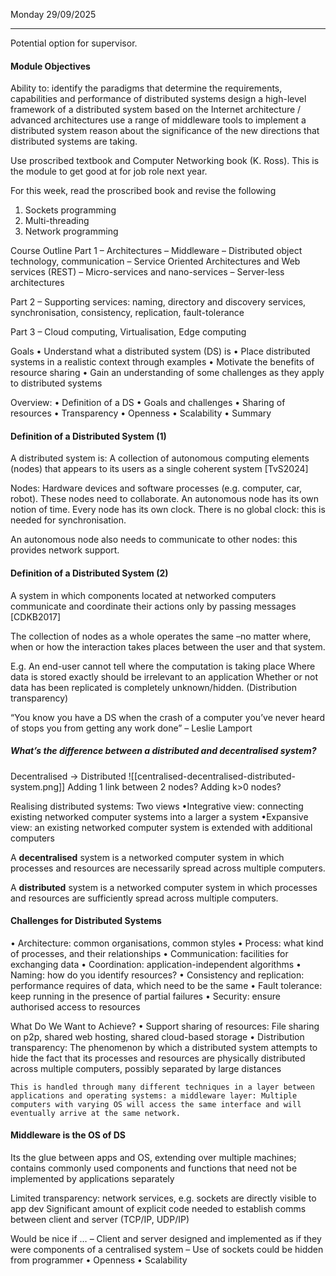 Monday 29/09/2025

---
Potential option for supervisor.
#### Module Objectives
Ability to:
	identify the paradigms that determine the requirements, capabilities and performance of 	distributed systems
	design a high-level framework of a distributed system based on the Internet architecture /
	advanced architectures
	use a range of middleware tools to implement a distributed system
	reason about the significance of the new directions	that distributed systems are taking.

Use proscribed textbook and Computer Networking book (K. Ross). This is the module to get good at for job role next year. 

For this week, read the proscribed book and revise the following
1. Sockets programming
2. Multi-threading
3. Network programming

Course Outline
Part 1
– Architectures
– Middleware
– Distributed object technology, communication
– Service Oriented Architectures and Web services (REST)
– Micro-services and nano-services
– Server-less architectures

Part 2
– Supporting services: naming, directory and discovery services, synchronisation, consistency, replication, fault-tolerance

Part 3
– Cloud computing, Virtualisation, Edge computing

Goals
• Understand what a distributed system (DS) is
• Place distributed systems in a realistic context through examples
• Motivate the benefits of resource sharing
• Gain an understanding of some challenges as they apply to distributed systems

Overview:
• Definition of a DS
• Goals and challenges
• Sharing of resources
• Transparency
• Openness
• Scalability
• Summary
#### **Definition of a Distributed System** (1)
A distributed system is:
A collection of autonomous computing elements (nodes) that appears to its users as a single coherent system [TvS2024]

Nodes: Hardware devices and software processes (e.g. computer, car, robot). These nodes need to collaborate.
An autonomous node has its own notion of time. Every node has its own clock. There is no global clock: this is needed for synchronisation.

An autonomous node also needs to communicate to other nodes: this provides network support.
#### **Definition of a Distributed System** (2)
A system in which components located at networked computers communicate and coordinate their actions only by passing messages [CDKB2017]

The collection of nodes as a whole operates the same –no matter where, when or how the interaction takes places between the user and that system.

E.g. An end-user cannot tell where the computation is taking place
Where data is stored exactly should be irrelevant to an application
Whether or not data has been replicated is completely unknown/hidden. (Distribution transparency)

“You know you have a DS when the crash of a computer you’ve never heard of stops you from getting any work done” – Leslie Lamport
##### **What’s the difference between a distributed and decentralised system?**

Decentralised → Distributed
![[centralised-decentralised-distributed-system.png]]
Adding 1 link between 2 nodes? Adding k>0 nodes?

Realising distributed systems: Two views
•Integrative view: connecting existing networked computer systems into a larger a system
•Expansive view: an existing networked computer system is extended with additional computers

A **decentralised** system is a networked computer system in which processes and resources are necessarily spread across multiple computers.

A **distributed** system is a networked computer system in which processes and resources are sufficiently spread across multiple computers.
#### Challenges for Distributed Systems
• Architecture: common organisations, common styles
• Process: what kind of processes, and their relationships
• Communication: facilities for exchanging data
• Coordination: application-independent algorithms
• Naming: how do you identify resources?
• Consistency and replication: performance requires of data, which need to be the same
• Fault tolerance: keep running in the presence of partial failures
• Security: ensure authorised access to resources

What Do We Want to Achieve?
• Support sharing of resources: File sharing on p2p, shared web hosting, shared cloud-based storage
• Distribution transparency:
	The phenomenon by which a distributed system attempts to hide the fact that its processes and resources are physically distributed across multiple computers, possibly separated by large distances
	
	This is handled through many different techniques in a layer between applications and operating systems: a middleware layer: Multiple computers with varying OS will access the same interface and will eventually arrive at the same network.
#### Middleware is the OS of DS
Its the glue between apps and OS, extending over multiple machines; contains commonly used components and functions that need not be implemented by applications separately

Limited transparency: network services, e.g. sockets are directly visible to app dev
Significant amount of explicit code needed to establish comms between client and server (TCP/IP, UDP/IP)

Would be nice if …
– Client and server designed and implemented as if they were components of a centralised system
– Use of sockets could be hidden from programmer
• Openness
• Scalability